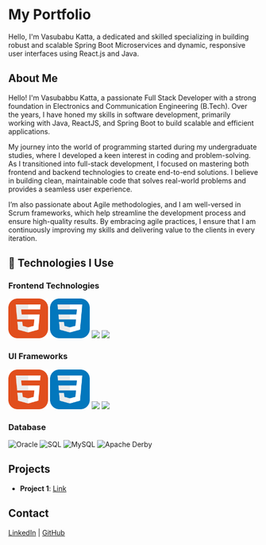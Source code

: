 # My Portfolio
Hello, I'm Vasubabu Katta, a dedicated and skilled specializing in building robust and scalable Spring Boot Microservices and dynamic, responsive user interfaces using React.js and Java.

## About Me
Hello! I'm Vasubabbu Katta, a passionate Full Stack Developer with a strong foundation in Electronics and Communication Engineering (B.Tech). Over the years, I have honed my skills in software development, primarily working with Java, ReactJS, and Spring Boot to build scalable and efficient applications.

My journey into the world of programming started during my undergraduate studies, where I developed a keen interest in coding and problem-solving. As I transitioned into full-stack development, I focused on mastering both frontend and backend technologies to create end-to-end solutions. I believe in building clean, maintainable code that solves real-world problems and provides a seamless user experience.

I’m also passionate about Agile methodologies, and I am well-versed in Scrum frameworks, which help streamline the development process and ensure high-quality results. By embracing agile practices, I ensure that I am continuously improving my skills and delivering value to the clients in every iteration.

## 🚀 Technologies I Use

### Frontend Technologies  
<p align="left">
  <img src="https://github.com/tandpfun/skill-icons/blob/main/icons/HTML.svg" width="80">
  <img src="https://github.com/tandpfun/skill-icons/blob/main/icons/CSS.svg" width="80">
  <img src="https://upload.wikimedia.org/wikipedia/commons/6/6a/JavaScript-logo.png" width="80">
  <img src="https://upload.wikimedia.org/wikipedia/commons/a/a7/React-icon.svg" width="80">
</p>

### UI Frameworks  
<p align="left">
  <img src="https://github.com/tandpfun/skill-icons/blob/main/icons/HTML.svg" width="80">
  <img src="https://github.com/tandpfun/skill-icons/blob/main/icons/CSS.svg" width="80">
  <img src="https://upload.wikimedia.org/wikipedia/commons/6/6a/JavaScript-logo.png" width="80">
  <img src="https://upload.wikimedia.org/wikipedia/commons/a/a7/React-icon.svg" width="80">
</p>

### Database  
<p align="left">
  <img src="https://upload.wikimedia.org/wikipedia/commons/5/50/Oracle_logo.svg" width="100" title="Oracle"> 
  <img src="https://upload.wikimedia.org/wikipedia/en/6/68/SQL_logo.png" width="80" title="SQL"> 
  <img src="https://upload.wikimedia.org/wikipedia/en/d/dd/MySQL_logo.svg" width="100" title="MySQL"> 
  <img src="https://db.apache.org/derby/images/ApacheDerby_Logo.svg" width="100" title="Apache Derby"> 
</p>


## Projects
- **Project 1**: [Link](https://github.com/your-repo)


## Contact
[LinkedIn](https://www.linkedin.com/in/katta-vasubabu-6b5142229/) | [GitHub](https://github.com/VASUBABUKATTA)
